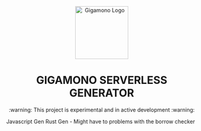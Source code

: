 <div align="center">
    <a href="#" target="_blank">
        <img src="https://raw.githubusercontent.com/gigamono/gigamono/main/media/logo.png" alt="Gigamono Logo" width="140" height="140"></img>
    </a>
</div>

<h1 align="center">GIGAMONO SERVERLESS GENERATOR</h1>

<p align="center">
:warning:  This project is experimental and in active development  :warning:
</p>


Javascript Gen
Rust Gen
    - Might have to problems with the borrow checker
